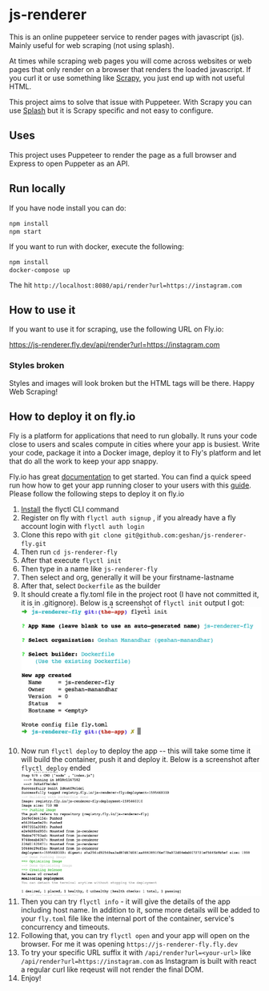 # js-renderer

This is an online puppeteer service to render pages with javascript (js). Mainly useful for web scraping (not using splash).

At times while scraping web pages you will come across websites or web pages that only render on a browser that renders the loaded javascript. If you curl it or use something like [Scrapy](https://scrapy.org/), you just end up with not useful HTML.

This project aims to solve that issue with Puppeteer. With Scrapy you can use [Splash](https://github.com/scrapy-plugins/scrapy-splash) but it is Scrapy specific and not easy to configure.

## Uses

This project uses Puppeteer to render the page as a full browser and Express to open Puppeter as an API.

## Run locally

If you have node install you can do:

```
npm install
npm start
```

If you want to run with docker, execute the following:

```
npm install
docker-compose up
```

The hit `http://localhost:8080/api/render?url=https://instagram.com`

## How to use it

If you want to use it for scraping, use the following URL on Fly.io:

https://js-renderer.fly.dev/api/render?url=https://instagram.com

### Styles broken

Styles and images will look broken but the HTML tags will be there. Happy Web Scraping!

## How to deploy it on fly.io

Fly is a platform for applications that need to run globally. It runs your code close to users and scales compute in cities where your app is busiest. Write your code, package it into a Docker image, deploy it to Fly's platform and let that do all the work to keep your app snappy.

Fly.io has great [documentation](https://fly.io/docs/) to get started. You can find a quick speed run how how to get your app running closer to your users with this [guide](https://fly.io/docs/speedrun/). Please follow the following steps to deploy it on fly.io

1. [Install](https://fly.io/docs/getting-started/installing-flyctl/) the flyctl CLI command
1. Register on fly with `flyctl auth signup` , if you already have a fly account login with `flyctl auth login`
1. Clone this repo with `git clone git@github.com:geshan/js-renderer-fly.git`
1. Then run `cd js-renderer-fly`
1. After that execute `flyctl init`
1. Then type in a name like `js-renderer-fly`
1. Then select and org, generally it will be your firstname-lastname
1. After that, select `Dockerfile` as the builder
1. It should create a fly.toml file in the project root (I have not committed it, it is in .gitignore). Below is a screenshot of `flyctl init` output I got:
    ![Flyctl init output for js-renderer](imgs/01fly-init.png?raw=true)
1. Now run `flyctl deploy` to deploy the app -- this will take some time it will build the container, push it and deploy it. Below is a screenshot after `flyctl deploy` ended
    ![Flyctl deploy output for js-renderer](imgs/02fly-deploy.png?raw=true)
1. Then you can try `flyctl info` - it will give the details of the app including host name. In addition to it, some more details will be added to your `fly.toml` file like the internal port of the container, service's concurrency and timeouts.
1. Following that, you can try `flyctl open` and your app will open on the browser. For me it was opening `https://js-renderer-fly.fly.dev`
1. To try your specific URL suffix it with `/api/render?url=<your-url>` like `/api/render?url=https://instagram.com` as Instagram is built with react a regular curl like reqeust will not render the final DOM.
1. Enjoy!
